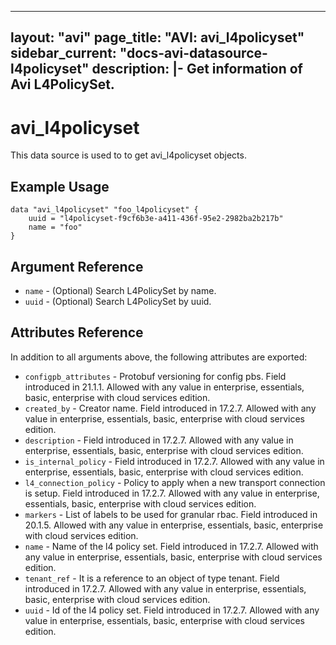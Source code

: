 <!--
    Copyright 2021 VMware, Inc.
    SPDX-License-Identifier: Mozilla Public License 2.0
-->
---
layout: "avi"
page_title: "AVI: avi_l4policyset"
sidebar_current: "docs-avi-datasource-l4policyset"
description: |-
  Get information of Avi L4PolicySet.
---

# avi_l4policyset

This data source is used to to get avi_l4policyset objects.

## Example Usage

```hcl
data "avi_l4policyset" "foo_l4policyset" {
    uuid = "l4policyset-f9cf6b3e-a411-436f-95e2-2982ba2b217b"
    name = "foo"
}
```

## Argument Reference

* `name` - (Optional) Search L4PolicySet by name.
* `uuid` - (Optional) Search L4PolicySet by uuid.

## Attributes Reference

In addition to all arguments above, the following attributes are exported:

* `configpb_attributes` - Protobuf versioning for config pbs. Field introduced in 21.1.1. Allowed with any value in enterprise, essentials, basic, enterprise with cloud services edition.
* `created_by` - Creator name. Field introduced in 17.2.7. Allowed with any value in enterprise, essentials, basic, enterprise with cloud services edition.
* `description` - Field introduced in 17.2.7. Allowed with any value in enterprise, essentials, basic, enterprise with cloud services edition.
* `is_internal_policy` - Field introduced in 17.2.7. Allowed with any value in enterprise, essentials, basic, enterprise with cloud services edition.
* `l4_connection_policy` - Policy to apply when a new transport connection is setup. Field introduced in 17.2.7. Allowed with any value in enterprise, essentials, basic, enterprise with cloud services edition.
* `markers` - List of labels to be used for granular rbac. Field introduced in 20.1.5. Allowed with any value in enterprise, essentials, basic, enterprise with cloud services edition.
* `name` - Name of the l4 policy set. Field introduced in 17.2.7. Allowed with any value in enterprise, essentials, basic, enterprise with cloud services edition.
* `tenant_ref` - It is a reference to an object of type tenant. Field introduced in 17.2.7. Allowed with any value in enterprise, essentials, basic, enterprise with cloud services edition.
* `uuid` - Id of the l4 policy set. Field introduced in 17.2.7. Allowed with any value in enterprise, essentials, basic, enterprise with cloud services edition.

